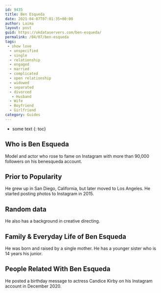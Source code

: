 ```yaml
---
id: 9435
title: Ben Esqueda
date: 2021-04-07T07:01:35+00:00
author: Laima
layout: post
guid: https://ukdataservers.com/ben-esqueda/
permalink: /04/07/ben-esqueda
tags:
 - show love
  - unspecified
  - single
  - relationship
  - engaged
  - married
  - complicated
  - open relationship
  - widowed
  - separated
  - divorced
   - Husband
  - Wife
  - Boyfriend
  - Girlfriend
category: Guides
---
```


* some text
{: toc}


## Who is Ben Esqueda
                  
                  
                  
Model and actor who rose to fame on Instagram with more than 90,000 followers on his benesqueda account. 
                  
              
            
              
            
                
                
                
## Prior to Popularity
                  
                  
                  
He grew up in San Diego, California, but later moved to Los Angeles. He started posting photos to Instagram in 2015. 
                  
              
            
              
            
                
                
                
## Random data
                  
                  
                  
He also has a background in creative directing.
                  
              
            
              
            
                
                
                
## Family & Everyday Life of Ben Esqueda
                  
                  
                  
He was born and raised by a single mother. He has a younger sister who is 14 years his junior.
                  
              
            
              
            
                
                
                
## People Related With Ben Esqueda
                  
                  
                  
He posted a birthday message to actress Candice Kirby on his Instagram account in December 2020.
                  
              
            
              
            
                
              
            
              
              
            
            
              
            
          
          
          